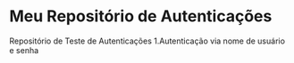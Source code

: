 # Meu Repositório de Autenticações
Repositório de Teste de Autenticações
 1.Autenticação via nome de usuário e senha
